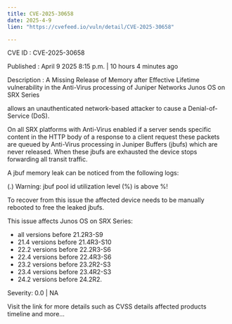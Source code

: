 ```yaml
---
title: CVE-2025-30658
date: 2025-4-9
lien: "https://cvefeed.io/vuln/detail/CVE-2025-30658"

---
```


CVE ID : CVE-2025-30658

Published :  April 9
2025
8:15 p.m. | 10 hours
4 minutes ago

Description : A Missing Release of Memory after Effective Lifetime vulnerability in the Anti-Virus processing of Juniper Networks Junos OS on SRX Series 

allows an unauthenticated
network-based attacker to cause a Denial-of-Service (DoS).

On all SRX platforms with Anti-Virus enabled
if a server sends specific content in the HTTP body of a response to a client request
these packets are queued by Anti-Virus processing in Juniper Buffers (jbufs) which are never released. When these jbufs are exhausted
the device stops forwarding all transit traffic.

A jbuf memory leak can be noticed from the following logs:

(.) Warning: jbuf pool id  utilization level (%) is above %!

To recover from this issue
the affected device needs to be manually rebooted to free the leaked jbufs.




This issue affects Junos OS on SRX Series: 

  *  all versions before 21.2R3-S9
*  21.4 versions before 21.4R3-S10
*  22.2 versions before 22.2R3-S6
*  22.4 versions before 22.4R3-S6
*  23.2 versions before 23.2R2-S3
*  23.4 versions before 23.4R2-S3
*  24.2 versions before 24.2R2.

Severity: 0.0 | NA

Visit the link for more details
such as CVSS details
affected products
timeline
and more...
